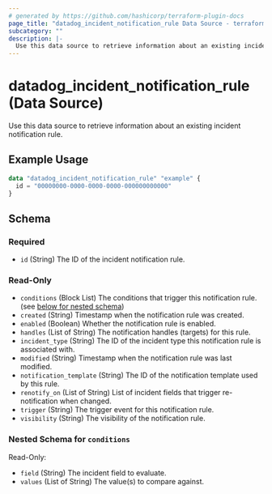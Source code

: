 ```yaml
---
# generated by https://github.com/hashicorp/terraform-plugin-docs
page_title: "datadog_incident_notification_rule Data Source - terraform-provider-datadog"
subcategory: ""
description: |-
  Use this data source to retrieve information about an existing incident notification rule.
---
```


# datadog_incident_notification_rule (Data Source)

Use this data source to retrieve information about an existing incident notification rule.

## Example Usage

```terraform
data "datadog_incident_notification_rule" "example" {
  id = "00000000-0000-0000-0000-000000000000"
}
```

<!-- schema generated by tfplugindocs -->
## Schema

### Required

- `id` (String) The ID of the incident notification rule.

### Read-Only

- `conditions` (Block List) The conditions that trigger this notification rule. (see [below for nested schema](#nestedblock--conditions))
- `created` (String) Timestamp when the notification rule was created.
- `enabled` (Boolean) Whether the notification rule is enabled.
- `handles` (List of String) The notification handles (targets) for this rule.
- `incident_type` (String) The ID of the incident type this notification rule is associated with.
- `modified` (String) Timestamp when the notification rule was last modified.
- `notification_template` (String) The ID of the notification template used by this rule.
- `renotify_on` (List of String) List of incident fields that trigger re-notification when changed.
- `trigger` (String) The trigger event for this notification rule.
- `visibility` (String) The visibility of the notification rule.

<a id="nestedblock--conditions"></a>
### Nested Schema for `conditions`

Read-Only:

- `field` (String) The incident field to evaluate.
- `values` (List of String) The value(s) to compare against.
